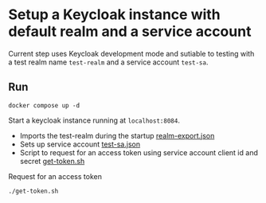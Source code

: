 # Setup a Keycloak instance with default realm and a service account

Current step uses Keycloak development mode and sutiable to testing with a test realm name `test-realm` and a service account `test-sa`.

## Run

```docker compose up -d```

Start a keycloak instance running at `localhost:8084`.

* Imports the test-realm during the startup [realm-export.json](./realm-export.json)
* Sets up service account [test-sa.json](./test-sa.json)
* Script to request for an access token using service account client id and secret [get-token.sh](./get-token.sh)

Request for an access token
```
./get-token.sh 
```